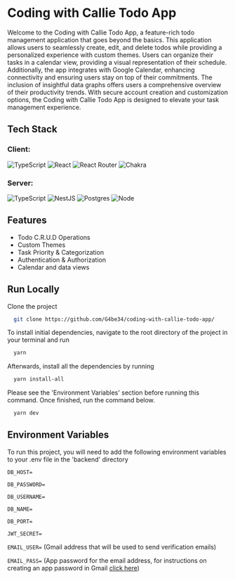 
# Coding with Callie Todo App

Welcome to the Coding with Callie Todo App, a feature-rich todo management application that goes beyond the basics. This application allows users to seamlessly create, edit, and delete todos while providing a personalized experience with custom themes. Users can organize their tasks in a calendar view, providing a visual representation of their schedule. Additionally, the app integrates with Google Calendar, enhancing connectivity and ensuring users stay on top of their commitments. The inclusion of insightful data graphs offers users a comprehensive overview of their productivity trends. With secure account creation and customization options, the Coding with Callie Todo App is designed to elevate your task management experience.
## Tech Stack

### Client:
![TypeScript](https://img.shields.io/badge/typescript-%23007ACC.svg?style=for-the-badge&logo=typescript&logoColor=white)
![React](https://img.shields.io/badge/react-%2320232a.svg?style=for-the-badge&logo=react&logoColor=%2361DAFB)
![React Router](https://img.shields.io/badge/React_Router-CA4245?style=for-the-badge&logo=react-router&logoColor=white)
![Chakra](https://img.shields.io/badge/chakra-%234ED1C5.svg?style=for-the-badge&logo=chakraui&logoColor=white)

### Server: 
![TypeScript](https://img.shields.io/badge/typescript-%23007ACC.svg?style=for-the-badge&logo=typescript&logoColor=white)
![NestJS](https://img.shields.io/badge/nestjs-%23E0234E.svg?style=for-the-badge&logo=nestjs&logoColor=white)
![Postgres](https://img.shields.io/badge/postgres-%23316192.svg?style=for-the-badge&logo=postgresql&logoColor=white)
![Node](https://img.shields.io/badge/node.js-339933?style=for-the-badge&logo=nodedotjs&logoColor=white)


## Features

- Todo C.R.U.D Operations
- Custom Themes
- Task Priority & Categorization
- Authentication & Authorization
- Calendar and data views


## Run Locally

Clone the project

```bash
  git clone https://github.com/G4be34/coding-with-callie-todo-app/
```

To install initial dependencies, navigate to the root directory of the project in your terminal and run 

```bash
  yarn
```

Afterwards, install all the dependencies by running

```bash
  yarn install-all
```

Please see the 'Environment Variables' section before running this command. Once finished, run the command below. 

```bash
  yarn dev
```


## Environment Variables

To run this project, you will need to add the following environment variables to your .env file in the 'backend' directory

`DB_HOST=`

`DB_PASSWORD=`

`DB_USERNAME=`

`DB_NAME=`

`DB_PORT=`

`JWT_SECRET=`

`EMAIL_USER=` (Gmail address that will be used to send verification emails)

`EMAIL_PASS=` (App password for the email address, for instructions on creating an app password in Gmail [click here](https://support.google.com/mail/answer/185833?hl=en))
